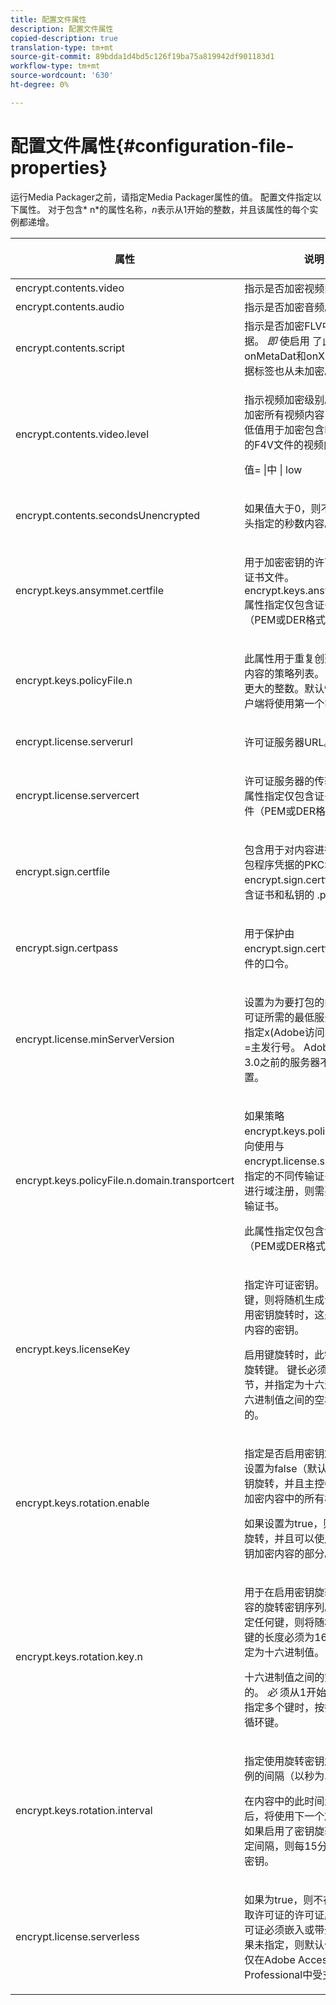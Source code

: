 ```yaml
---
title: 配置文件属性
description: 配置文件属性
copied-description: true
translation-type: tm+mt
source-git-commit: 89bdda1d4bd5c126f19ba75a819942df901183d1
workflow-type: tm+mt
source-wordcount: '630'
ht-degree: 0%

---
```



# 配置文件属性{#configuration-file-properties}

运行Media Packager之前，请指定Media Packager属性的值。 配置文件指定以下属性。 对于包含* n*的属性名称，*n*&#x200B;表示从1开始的整数，并且该属性的每个实例都递增。

<table frame="all" colsep="1" rowsep="1" class="+ topic/table adobe-d/table " id="table_dx4_mpy_n4"> 
 <thead class="- topic/thead "> 
  <tr rowsep="1" class="- topic/row "> 
   <th colname="1" class="- topic/entry entry"> <p class="- topic/p ">属性 </p> </th> 
   <th colname="2" class="- topic/entry entry"> <p class="- topic/p ">说明 </p> </th> 
  </tr> 
 </thead>
 <tbody class="- topic/tbody "> 
  <tr rowsep="1" class="- topic/row "> 
   <td colname="1" class="- topic/entry "><span class="codeph"> encrypt.contents.video</span> </td> 
   <td colname="2" class="- topic/entry "> 指示是否加密视频内容。 </td> 
  </tr> 
  <tr rowsep="1" class="- topic/row "> 
   <td colname="1" class="- topic/entry "><span class="codeph"> encrypt.contents.audio</span> </td> 
   <td colname="2" class="- topic/entry "> 指示是否加密音频。 </td> 
  </tr> 
  <tr rowsep="1" class="- topic/row "> 
   <td colname="1" class="- topic/entry "><span class="codeph"> encrypt.contents.script</span> </td> 
   <td colname="2" class="- topic/entry ">指示是否加密FLV中的脚本数据。 <i class="+ topic/ph hi-d/i ">即</i> 使启用 <i class="+ topic/ph hi-d/i "></i> 了此选项，onMetaDat和onXMPscript数据标签也从未加密。 </td> 
  </tr> 
  <tr rowsep="1" class="- topic/row "> 
   <td colname="1" class="- topic/entry "><span class="codeph"> encrypt.contents.video.level</span> </td> 
   <td colname="2" class="- topic/entry "> <p class="- topic/p ">指示视频加密级别。 高值用于加密所有视频内容，而中值和低值用于加密包含H.264内容的F4V文件的视频内容的部分。 </p> <p class="- topic/p ">值= <span class="codeph"> |中 | low</span> </p> </td> 
  </tr> 
  <tr rowsep="1" class="- topic/row "> 
   <td colname="1" class="- topic/entry "><span class="codeph"> encrypt.contents.secondsUnencrypted</span> </td> 
   <td colname="2" class="- topic/entry "> <p class="- topic/p ">如果值大于0，则不加密文件开头指定的秒数内容。 </p> </td> 
  </tr> 
  <tr rowsep="1" class="- topic/row "> 
   <td colname="1" class="- topic/entry "><span class="codeph"> encrypt.keys.ansymmet.certfile</span> </td> 
   <td colname="2" class="- topic/entry "> <p class="- topic/p ">用于加密密钥的许可证服务器证书文件。 <span class="codeph"> encrypt.keys.ansymet.certfile</span>属性指定仅包含证书的文件（PEM或DER格式可接受）。 </p> </td> 
  </tr> 
  <tr rowsep="1" class="- topic/row "> 
   <td colname="1" class="- topic/entry "><span class="+ topic/ph pr-d/codeph codeph">encrypt.keys.policyFile.n</span> </td> 
   <td colname="2" class="- topic/entry "> <p class="- topic/p ">此属性用于重复创建要应用于内容的策略列表。 <span class="codeph"> </span> nis值为1或更大的整数。默认情况下，客户端将使用第一个实例。 </p> </td> 
  </tr> 
  <tr rowsep="1" class="- topic/row "> 
   <td colname="1" class="- topic/entry "><span class="codeph"> encrypt.license.serverurl</span> </td> 
   <td colname="2" class="- topic/entry "> <p class="- topic/p ">许可证服务器URL。 </p> </td> 
  </tr> 
  <tr rowsep="1" class="- topic/row "> 
   <td colname="1" class="- topic/entry "><span class="codeph"> encrypt.license.servercert</span> </td> 
   <td colname="2" class="- topic/entry "> <p class="- topic/p ">许可证服务器的传输证书。 此属性指定仅包含证书的<span class="filepath"> .cer</span>文件（PEM或DER格式可接受）。 </p> </td> 
  </tr> 
  <tr rowsep="1" class="- topic/row "> 
   <td colname="1" class="- topic/entry "><span class="codeph"> encrypt.sign.certfile</span> </td> 
   <td colname="2" class="- topic/entry "> <p class="- topic/p ">包含用于对内容进行签名的打包程序凭据的PKCS12文件。 <span class="codeph"> encrypt.sign.certfile</span>应引用包含证书和私钥的<span class="filepath"> .pfx</span>文件。 </p> </td> 
  </tr> 
  <tr rowsep="1" class="- topic/row "> 
   <td colname="1" class="- topic/entry "><span class="codeph"> encrypt.sign.certpass</span> </td> 
   <td colname="2" class="- topic/entry "> <p class="- topic/p ">用于保护由<span class="codeph"> encrypt.sign.certfile</span>指定的文件的口令。 </p> </td> 
  </tr> 
  <tr rowsep="1" class="- topic/row "> 
   <td colname="1" class="- topic/entry "><span class="codeph"> encrypt.license.minServerVersion</span> </td> 
   <td colname="2" class="- topic/entry "> <p class="- topic/p ">设置为为要打包的内容颁发许可证所需的最低服务器版本。 指定x(Adobe访问x.0)，其中x =主发行号。 AdobeAccess 3.0之前的服务器不支持此设置。 </p> </td> 
  </tr> 
  <tr rowsep="1" class="- topic/row "> 
   <td colname="1" class="- topic/entry "><span class="codeph">encrypt.keys.policyFile.n.domain.transportcert</span> </td> 
   <td colname="2" class="- topic/entry "> <p class="- topic/p ">如果策略<span class="+ topic/ph pr-d/codeph codeph"> encrypt.keys.policyFile.n</span>需要向使用与<span class="+ topic/ph pr-d/codeph codeph"> encrypt.license.servercert</span>中指定的不同传输证书的服务器进行域注册，则需要提供域传输证书。 </p> <p class="- topic/p ">此属性指定仅包含证书的文件（PEM或DER格式可接受）。 </p> </td> 
  </tr> 
  <tr rowsep="1" class="- topic/row "> 
   <td colname="1" class="- topic/entry "><span class="codeph"> encrypt.keys.licenseKey</span> </td> 
   <td colname="2" class="- topic/entry "> <p class="- topic/p ">指定许可证密钥。 如果未指定键，则将随机生成该键。 未启用密钥旋转时，这是用于加密内容的密钥。 </p> <p class="- topic/p ">启用键旋转时，此键用于保护旋转键。 键长必须为16个字节，并指定为十六进制值。 十六进制值之间的空格是可选的。 </p> </td> 
  </tr> 
  <tr rowsep="1" class="- topic/row "> 
   <td colname="1" class="- topic/entry "><span class="codeph"> encrypt.keys.rotation.enable</span> </td> 
   <td colname="2" class="- topic/entry "> <p class="- topic/p ">指定是否启用密钥旋转。 如果设置为false（默认），则禁用密钥旋转，并且主控CEK将用于加密内容中的所有样本。 </p> <p class="- topic/p ">如果设置为true，则将启用密钥旋转，并且可以使用不同的密钥加密内容的部分。 </p> </td> 
  </tr> 
  <tr rowsep="1" class="- topic/row "> 
   <td colname="1" class="- topic/entry "><span class="codeph">encrypt.keys.rotation.key.n</span> </td> 
   <td colname="2" class="- topic/entry "> <p class="- topic/p ">用于在启用密钥旋转时加密内容的旋转密钥序列。 如果未指定任何键，则将随机生成键。 键的长度必须为16字节，并指定为十六进制值。 </p> <p class="- topic/p ">十六进制值之间的空格是可选的。 <i class="+ topic/ph hi-d/i ">必</i> 须从1开始单调增加。指定多个键时，按指示的顺序循环键。 </p> </td> 
  </tr> 
  <tr rowsep="1" class="- topic/row "> 
   <td colname="1" class="- topic/entry "><span class="codeph"> encrypt.keys.rotation.interval</span> </td> 
   <td colname="2" class="- topic/entry "> <p class="- topic/p ">指定使用旋转密钥加密内容范例的间隔（以秒为单位）。 </p> <p class="- topic/p ">在内容中的此时间量经过加密后，将使用下一个旋转密钥。 如果启用了密钥旋转并且未指定间隔，则每15分钟旋转一次密钥。 </p> </td> 
  </tr> 
  <tr rowsep="0" class="- topic/row "> 
   <td colname="1" class="- topic/entry "><span class="codeph"> encrypt.license.serverless</span> </td> 
   <td colname="2" class="- topic/entry "> <p class="- topic/p ">如果为true，则不存在可从中获取许可证的许可证服务器。 许可证必须嵌入或带外获得。 如果未指定，则默认值为false。 仅在Adobe Access Professional中受支持。 </p> </td> 
  </tr> 
 </tbody> 
</table>

